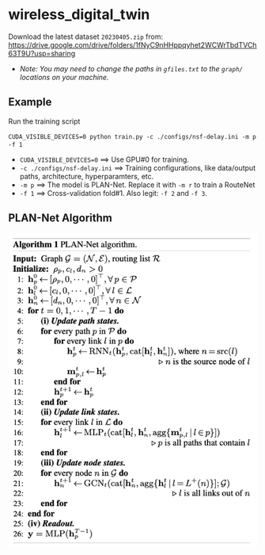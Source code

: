 
# wireless_digital_twin

Download the latest dataset `20230405.zip` from: https://drive.google.com/drive/folders/1fNyC9nHHppqyhet2WCWrTbdTVCh63T9U?usp=sharing

- *Note: You may need to change the paths in `gfiles.txt` to the `graph/` locations on your machine.*

## Example

Run the training script

```
CUDA_VISIBLE_DEVICES=0 python train.py -c ./configs/nsf-delay.ini -m p -f 1
```

- `CUDA_VISIBLE_DEVICES=0` ==> Use GPU#0 for training.
- `-c ./configs/nsf-delay.ini` ==> Training configurations, like data/output paths, architecture, hyperparamters, etc. 
- `-m p` ==> The model is PLAN-Net. Replace it with `-m r` to train a RouteNet
- `-f 1` ==> Cross-validation fold#1. Also legit: `-f 2` and `-f 3`.


## PLAN-Net Algorithm
![alt text](./figs/plannet-algo.png?raw=true)
